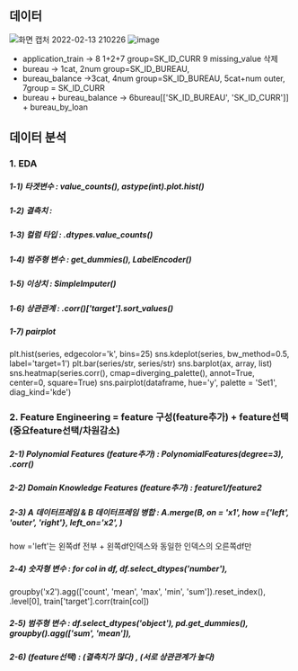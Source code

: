 ## 데이터

![화면 캡처 2022-02-13 210226](https://user-images.githubusercontent.com/74644453/153752157-37c450e5-29ec-4810-b203-d1ba889b1e56.png)
![image](https://user-images.githubusercontent.com/74644453/154936038-73c25423-09e1-4598-ad23-e4062c9fafe1.png)
- application_train -> 8 1+2+7 group=SK_ID_CURR 9 missing_value 삭제
- bureau -> 1cat, 2num group=SK_ID_BUREAU, 
- bureau_balance ->3cat, 4num group=SK_ID_BUREAU, 5cat+num outer,  7group = SK_ID_CURR
- bureau + bureau_balance -> 6bureau[['SK_ID_BUREAU', 'SK_ID_CURR']] + bureau_by_loan

## 데이터 분석

### 1. EDA
 
##### 1-1) 타겟변수 : value_counts(), astype(int).plot.hist()
##### 1-2) 결측치 : 
##### 1-3) 컬럼 타입 : .dtypes.value_counts()
##### 1-4) 범주형 변수 : get_dummies(), LabelEncoder()
##### 1-5) 이상치 : SimpleImputer()
##### 1-6) 상관관계 : .corr()['target'].sort_values()
##### 1-7) pairplot
plt.hist(series, edgecolor='k', bins=25)
sns.kdeplot(series, bw_method=0.5, label='target=1')
plt.bar(series/str, series/str)
sns.barplot(ax, array, list)
sns.heatmap(series.corr(), cmap=diverging_palette(), annot=True, center=0, square=True)
sns.pairplot(dataframe, hue='y', palette = 'Set1', diag_kind='kde')

### 2. Feature Engineering = feature 구성(feature추가) + feature선택(중요feature선택/차원감소)

##### 2-1) Polynomial Features (feature추가) : PolynomialFeatures(degree=3), .corr()
##### 2-2) Domain Knowledge Features (feature추가) : feature1/feature2
##### 2-3) A 데이터프레임 & B 데이터프레임 병합 : A.merge(B, on = 'x1', how ={'left', 'outer', 'right'}, left_on='x2', )
how ='left'는 왼쪽df 전부 + 왼쪽df인덱스와 동일한 인덱스의 오른쪽df만
##### 2-4) 숫자형 변수 : for col in df, df.select_dtypes('number'), 
groupby('x2').agg(['count', 'mean', 'max', 'min', 'sum']).reset_index(), .level[0], train['target'].corr(train[col])
##### 2-5) 범주형 변수 : df.select_dtypes('object'), pd.get_dummies(), groupby().agg(['sum', 'mean']), 
##### 2-6) (feature선택) :  (결측치가 많다) , (서로 상관관계가 높다)


